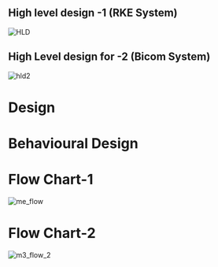 ## High level design -1 (RKE System)
![HLD](https://user-images.githubusercontent.com/89115879/157697121-c7291a9e-94c3-4c96-877d-b95cc62df579.PNG)

## High Level design for -2 (Bicom System) 
![hld2](https://user-images.githubusercontent.com/89115879/157697128-2ddf3703-20d0-4ebe-9be6-90384660132f.PNG)


# Design
# Behavioural Design
# Flow Chart-1
![me_flow](https://user-images.githubusercontent.com/46984887/157809006-c8c1554d-2f32-4781-a298-2e2993a474a2.PNG)
# Flow Chart-2
![m3_flow_2](https://user-images.githubusercontent.com/46984887/157809196-ce01b88c-75d6-4edb-9293-d24afede6167.PNG)
